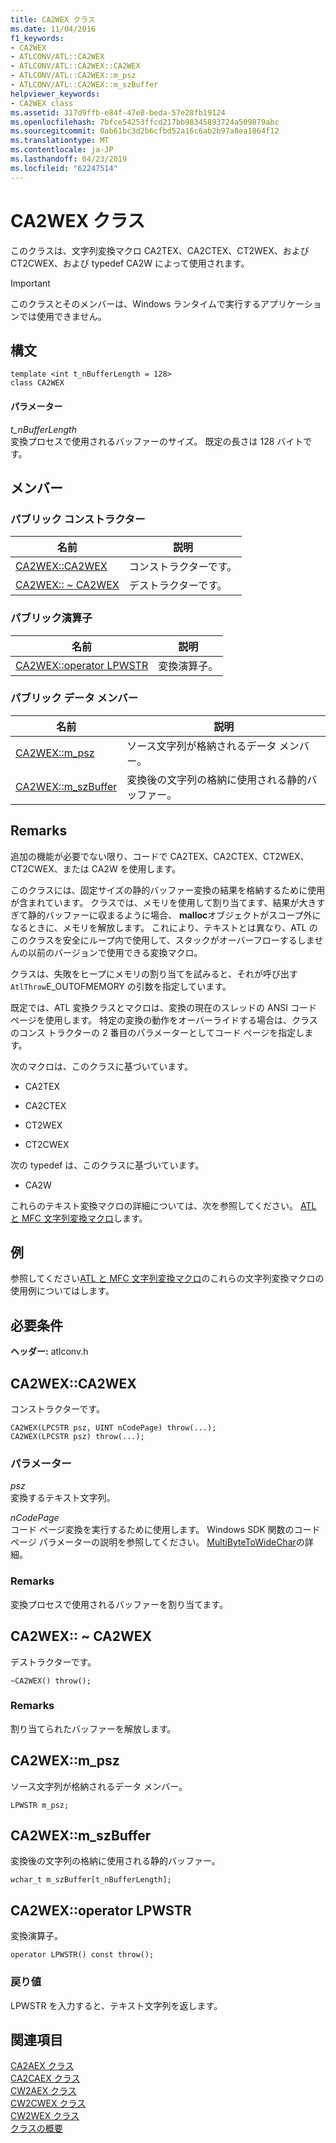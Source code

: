 ```yaml
---
title: CA2WEX クラス
ms.date: 11/04/2016
f1_keywords:
- CA2WEX
- ATLCONV/ATL::CA2WEX
- ATLCONV/ATL::CA2WEX::CA2WEX
- ATLCONV/ATL::CA2WEX::m_psz
- ATLCONV/ATL::CA2WEX::m_szBuffer
helpviewer_keywords:
- CA2WEX class
ms.assetid: 317d9ffb-e84f-47e8-beda-57e28fb19124
ms.openlocfilehash: 7bfce54253ffcd217bb98345893724a509879abc
ms.sourcegitcommit: 0ab61bc3d2b6cfbd52a16c6ab2b97a8ea1864f12
ms.translationtype: MT
ms.contentlocale: ja-JP
ms.lasthandoff: 04/23/2019
ms.locfileid: "62247514"
---
```

# <a name="ca2wex-class"></a>CA2WEX クラス

このクラスは、文字列変換マクロ CA2TEX、CA2CTEX、CT2WEX、および CT2CWEX、および typedef CA2W によって使用されます。

> [!IMPORTANT]
>  このクラスとそのメンバーは、Windows ランタイムで実行するアプリケーションでは使用できません。

## <a name="syntax"></a>構文

```
template <int t_nBufferLength = 128>
class CA2WEX
```

#### <a name="parameters"></a>パラメーター

*t_nBufferLength*<br/>
変換プロセスで使用されるバッファーのサイズ。 既定の長さは 128 バイトです。

## <a name="members"></a>メンバー

### <a name="public-constructors"></a>パブリック コンストラクター

|名前|説明|
|----------|-----------------|
|[CA2WEX::CA2WEX](#ca2wex)|コンストラクターです。|
|[CA2WEX:: ~ CA2WEX](#dtor)|デストラクターです。|

### <a name="public-operators"></a>パブリック演算子

|名前|説明|
|----------|-----------------|
|[CA2WEX::operator LPWSTR](#operator_lpwstr)|変換演算子。|

### <a name="public-data-members"></a>パブリック データ メンバー

|名前|説明|
|----------|-----------------|
|[CA2WEX::m_psz](#m_psz)|ソース文字列が格納されるデータ メンバー。|
|[CA2WEX::m_szBuffer](#m_szbuffer)|変換後の文字列の格納に使用される静的バッファー。|

## <a name="remarks"></a>Remarks

追加の機能が必要でない限り、コードで CA2TEX、CA2CTEX、CT2WEX、CT2CWEX、または CA2W を使用します。

このクラスには、固定サイズの静的バッファー変換の結果を格納するために使用が含まれています。 クラスでは、メモリを使用して割り当てます、結果が大きすぎて静的バッファーに収まるように場合、 **malloc**オブジェクトがスコープ外になるときに、メモリを解放します。 これにより、テキストとは異なり、ATL のこのクラスを安全にループ内で使用して、スタックがオーバーフローするしませんの以前のバージョンで使用できる変換マクロ。

クラスは、失敗をヒープにメモリの割り当てを試みると、それが呼び出す`AtlThrow`E_OUTOFMEMORY の引数を指定しています。

既定では、ATL 変換クラスとマクロは、変換の現在のスレッドの ANSI コード ページを使用します。 特定の変換の動作をオーバーライドする場合は、クラスのコンス トラクターの 2 番目のパラメーターとしてコード ページを指定します。

次のマクロは、このクラスに基づいています。

- CA2TEX

- CA2CTEX

- CT2WEX

- CT2CWEX

次の typedef は、このクラスに基づいています。

- CA2W

これらのテキスト変換マクロの詳細については、次を参照してください。 [ATL と MFC 文字列変換マクロ](string-conversion-macros.md)します。

## <a name="example"></a>例

参照してください[ATL と MFC 文字列変換マクロ](string-conversion-macros.md)のこれらの文字列変換マクロの使用例についてはします。

## <a name="requirements"></a>必要条件

**ヘッダー:** atlconv.h

##  <a name="ca2wex"></a>  CA2WEX::CA2WEX

コンストラクターです。

```
CA2WEX(LPCSTR psz, UINT nCodePage) throw(...);
CA2WEX(LPCSTR psz) throw(...);
```

### <a name="parameters"></a>パラメーター

*psz*<br/>
変換するテキスト文字列。

*nCodePage*<br/>
コード ページ変換を実行するために使用します。 Windows SDK 関数のコード ページ パラメーターの説明を参照してください。 [MultiByteToWideChar](/windows/desktop/api/stringapiset/nf-stringapiset-multibytetowidechar)の詳細。

### <a name="remarks"></a>Remarks

変換プロセスで使用されるバッファーを割り当てます。

##  <a name="dtor"></a>  CA2WEX:: ~ CA2WEX

デストラクターです。

```
~CA2WEX() throw();
```

### <a name="remarks"></a>Remarks

割り当てられたバッファーを解放します。

##  <a name="m_psz"></a>  CA2WEX::m_psz

ソース文字列が格納されるデータ メンバー。

```
LPWSTR m_psz;
```

##  <a name="m_szbuffer"></a>  CA2WEX::m_szBuffer

変換後の文字列の格納に使用される静的バッファー。

```
wchar_t m_szBuffer[t_nBufferLength];
```

##  <a name="operator_lpwstr"></a>  CA2WEX::operator LPWSTR

変換演算子。

```
operator LPWSTR() const throw();
```

### <a name="return-value"></a>戻り値

LPWSTR を入力すると、テキスト文字列を返します。

## <a name="see-also"></a>関連項目

[CA2AEX クラス](../../atl/reference/ca2aex-class.md)<br/>
[CA2CAEX クラス](../../atl/reference/ca2caex-class.md)<br/>
[CW2AEX クラス](../../atl/reference/cw2aex-class.md)<br/>
[CW2CWEX クラス](../../atl/reference/cw2cwex-class.md)<br/>
[CW2WEX クラス](../../atl/reference/cw2wex-class.md)<br/>
[クラスの概要](../../atl/atl-class-overview.md)
